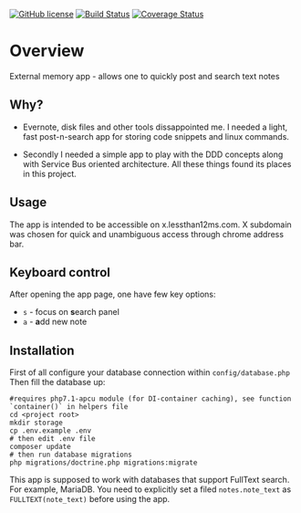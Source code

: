 [![GitHub license](https://img.shields.io/badge/license-MIT-blue.svg)](https://raw.githubusercontent.com/lezhnev74/ema/master/LICENSE)
[![Build Status](https://travis-ci.org/lezhnev74/ema.svg?branch=master)](https://travis-ci.org/lezhnev74/ema)
[![Coverage Status](https://coveralls.io/repos/github/lezhnev74/ema/badge.svg?branch=master)](https://coveralls.io/github/lezhnev74/ema?branch=master)

# Overview
External memory app - allows one to quickly post and search text notes

## Why?

* Evernote, disk files and other tools dissappointed me. I needed a light, fast post-n-search app for storing code snippets and linux commands.
 
* Secondly I needed a simple app to play with the DDD concepts along with Service Bus oriented architecture. All these things found its places in this project.  
 
## Usage
 
The app is intended to be accessible on x.lessthan12ms.com. X subdomain was chosen for quick and unambiguous access through chrome address bar.

## Keyboard control

After opening the app page, one have few key options:
 * `s` - focus on **s**earch panel 
 * `a` - **a**dd new note
 
## Installation
First of all configure your database connection within `config/database.php`
Then fill the database up:
```
#requires php7.1-apcu module (for DI-container caching), see function `container()` in helpers file
cd <project root>
mkdir storage
cp .env.example .env
# then edit .env file
composer update
# then run database migrations
php migrations/doctrine.php migrations:migrate
```

This app is supposed to work with databases that support FullText search. For example, MariaDB.
You need to explicitly set a filed `notes.note_text` as `FULLTEXT(note_text)` before using the app.









